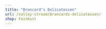 ```yaml
---
title: "Brancard's Delicatessen"
url: /valley-stream/brancards-delicatessen/
shop: Feinkost
---
```

